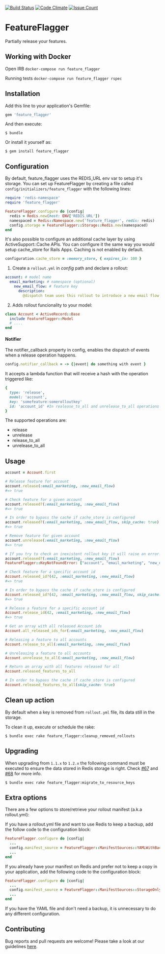 [![Build Status](https://travis-ci.org/ResultadosDigitais/feature_flagger.svg?branch=master)](https://travis-ci.org/ResultadosDigitais/feature_flagger) [![Code Climate](https://codeclimate.com/github/ResultadosDigitais/feature_flagger/badges/gpa.svg)](https://codeclimate.com/github/ResultadosDigitais/feature_flagger) [![Issue Count](https://codeclimate.com/github/ResultadosDigitais/feature_flagger/badges/issue_count.svg)](https://codeclimate.com/github/ResultadosDigitais/feature_flagger)

# FeatureFlagger

Partially release your features.

## Working with Docker

Open IRB
`docker-compose run feature_flagger`

Running tests
`docker-compose run feature_flagger rspec`

## Installation

Add this line to your application's Gemfile:

```ruby
gem 'feature_flagger'
```

And then execute:

    $ bundle

Or install it yourself as:

    $ gem install feature_flagger

## Configuration

By default, feature_flagger uses the REDIS_URL env var to setup it's storage.
You can set up FeatureFlagger by creating a file called ```config/initializers/feature_flagger``` with the following lines:
```ruby
require 'redis-namespace'
require 'feature_flagger'

FeatureFlagger.configure do |config|
  redis = Redis.new(host: ENV['REDIS_URL'])
  namespaced = Redis::Namespace.new('feature_flagger', redis: redis)
  config.storage = FeatureFlagger::Storage::Redis.new(namespaced)
end
```

It's also possible to configure an additional cache layer by using ActiveSupport::Cache APIs. You can configure it the same way you would setup cache_store for Rails Apps. Caching is not enabled by default.


```ruby
configuration.cache_store = :memory_store, { expires_in: 100 }

```


1. Create a `rollout.yml` in _config_ path and declare a rollout:
```yml
account: # model name
  email_marketing: # namespace (optional)
    new_email_flow: # feature key
      description:
        @dispatch team uses this rollout to introduce a new email flow for certains users. Read more at [link]
```

2. Adds rollout funcionality to your model:
```ruby
class Account < ActiveRecord::Base
  include FeatureFlagger::Model
  # ....
end
```
#### Notifier
The notifier_callback property in config, enables the dispatch of events when a release operation happens.
```ruby
config.notifier_callback = -> {|event| do something with event }
```


It accepts a lambda function that will receive a hash with the operation triggered like:
```ruby
{
  type: 'release',
  model: 'account',
  key: 'somefeature:somerolloutkey'
  id: 'account_id' #In realease_to_all and unrelease_to_all operations id will be nil 
}
```

The supported operations are:
* release
* unrelease
* release_to_all
* unrelease_to_all 


## Usage

```ruby
account = Account.first

# Release feature for account
account.release(:email_marketing, :new_email_flow)
#=> true

# Check feature for a given account
account.released?(:email_marketing, :new_email_flow)
#=> true

# In order to bypass the cache if cache_store is configured
account.released?(:email_marketing, :new_email_flow, skip_cache: true)
#=> true

# Remove feature for given account
account.unrelease(:email_marketing, :new_email_flow)
#=> true

# If you try to check an inexistent rollout key it will raise an error.
account.released?(:email_marketing, :new_email_flow)
FeatureFlagger::KeyNotFoundError: ["account", "email_marketing", "new_email_flo"]

# Check feature for a specific account id
Account.released_id?(42, :email_marketing, :new_email_flow)
#=> true

# In order to bypass the cache if cache_store is configured
Account.released_id?(42, :email_marketing, :new_email_flow, skip_cache: true)
#=> true

# Release a feature for a specific account id
Account.release_id(42, :email_marketing, :new_email_flow)
#=> true

# Get an array with all released Account ids
Account.all_released_ids_for(:email_marketing, :new_email_flow)

# Releasing a feature to all accounts
Account.release_to_all(:email_marketing, :new_email_flow)

# Unreleasing a feature to all accounts
Account.unrelease_to_all(:email_marketing, :new_email_flow)

# Return an array with all features released for all
Account.released_features_to_all

# In order to bypass the cache if cache_store is configured
Account.released_features_to_all(skip_cache: true)

```

## Clean up action

By default when a key is removed from `rollout.yml` file, its data still in the storage.

To clean it up, execute or schedule the rake:

    $ bundle exec rake feature_flagger:cleanup_removed_rollouts

## Upgrading

When upgrading from `1.1.x` to `1.2.x` the following command must be executed
to ensure the data stored in Redis storage is right. Check [#67](https://github.com/ResultadosDigitais/feature_flagger/pull/67) and [#68](https://github.com/ResultadosDigitais/feature_flagger/pull/68) for more info.

    $ bundle exec rake feature_flagger:migrate_to_resource_keys

## Extra options

There are a few options to store/retrieve your rollout manifest (a.k.a rollout.yml):

If you have a rollout.yml file and want to use Redis to keep a backup, add the follow code to the configuration block:

```ruby
FeatureFlagger.configure do |config|
  ...
  config.manifest_source = FeatureFlagger::ManifestSources::YAMLWithBackupToStorage.new(config.storage)
  ...
end
```

If you already have your manifest on Redis and prefer not to keep a copy in your application, add the following code to the configuration block:

```ruby
FeatureFlagger.configure do |config|
  ...
  config.manifest_source = FeatureFlagger::ManifestSources::StorageOnly.new(config.storage)
  ...
end
```

If you have the YAML file and don't need a backup, it is unnecessary to do any different configuration.

## Contributing

Bug reports and pull requests are welcome!
Please take a look at our guidelines [here](CONTRIBUTING.md).
